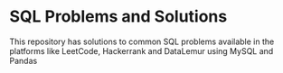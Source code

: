 # SQL Problems and Solutions
This repository has solutions to common SQL problems available in the platforms like LeetCode, Hackerrank and DataLemur using MySQL and Pandas
